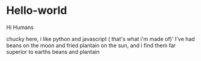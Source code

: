 # Hello-world

Hi Humans

chucky here, i like python and javascript ( that's what i'm made of)'
I've had beans on the moon and fried plantain on the sun, and i find them far superior to earths beans and plantain
